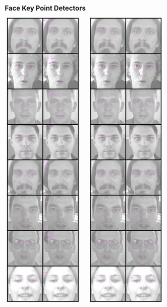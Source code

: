 ## Face Key Point Detectors

<p align="center">
  <img alt="Light" src="vis_imgs/0_step_kps.png" width="45%">
&nbsp; &nbsp; &nbsp; &nbsp;
  <img alt="Dark" src="vis_imgs/100_step_kps.png" width="45%">
</p>